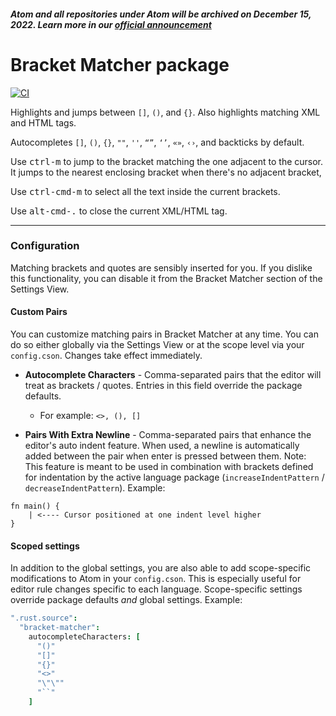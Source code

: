 ##### Atom and all repositories under Atom will be archived on December 15, 2022. Learn more in our [official announcement](https://github.blog/2022-06-08-sunsetting-atom/)
 # Bracket Matcher package
[![CI](https://github.com/atom/bracket-matcher/actions/workflows/ci.yml/badge.svg)](https://github.com/atom/bracket-matcher/actions/workflows/ci.yml)

Highlights and jumps between `[]`, `()`, and `{}`. Also highlights matching XML
and HTML tags.

Autocompletes `[]`, `()`, `{}`, `""`, `''`, `“”`, `‘’`, `«»`, `‹›`, and
backticks by default.

Use <kbd>ctrl-m</kbd> to jump to the bracket matching the one adjacent to the cursor.
It jumps to the nearest enclosing bracket when there's no adjacent bracket,

Use <kbd>ctrl-cmd-m</kbd> to select all the text inside the current brackets.

Use <kbd>alt-cmd-.</kbd> to close the current XML/HTML tag.

---
### Configuration

Matching brackets and quotes are sensibly inserted for you. If you dislike this
functionality, you can disable it from the Bracket Matcher section of the
Settings View.

#### Custom Pairs

You can customize matching pairs in Bracket Matcher at any time. You can do so either globally via the Settings View or at the scope level via your `config.cson`. Changes take effect immediately.

* **Autocomplete Characters** - Comma-separated pairs that the editor will treat as brackets / quotes. Entries in this field override the package defaults.
  * For example: `<>, (), []`

* **Pairs With Extra Newline** - Comma-separated pairs that enhance the editor's auto indent feature. When used, a newline is automatically added between the pair when enter is pressed between them. Note: This feature is meant to be used in combination with brackets defined for indentation by the active language package (`increaseIndentPattern` / `decreaseIndentPattern`).
Example:
```
fn main() {
    | <---- Cursor positioned at one indent level higher
}
```

#### Scoped settings
In addition to the global settings, you are also able to add scope-specific modifications to Atom in your `config.cson`. This is especially useful for editor rule changes specific to each language. Scope-specific settings override package defaults _and_ global settings.
Example:
```cson
".rust.source":
  "bracket-matcher":
    autocompleteCharacters: [
      "()"
      "[]"
      "{}"
      "<>"
      "\"\""
      "``"
    ]
```

